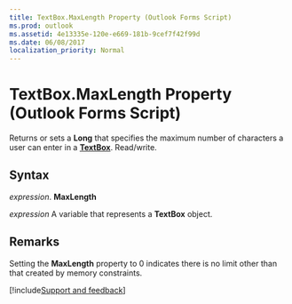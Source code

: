 ```yaml
---
title: TextBox.MaxLength Property (Outlook Forms Script)
ms.prod: outlook
ms.assetid: 4e13335e-120e-e669-181b-9cef7f42f99d
ms.date: 06/08/2017
localization_priority: Normal
---
```



# TextBox.MaxLength Property (Outlook Forms Script)

Returns or sets a  **Long** that specifies the maximum number of characters a user can enter in a **[TextBox](Outlook.textbox.md)**. Read/write.


## Syntax

 _expression_. **MaxLength**

_expression_ A variable that represents a  **TextBox** object.


## Remarks

Setting the  **MaxLength** property to 0 indicates there is no limit other than that created by memory constraints.

[!include[Support and feedback](~/includes/feedback-boilerplate.md)]